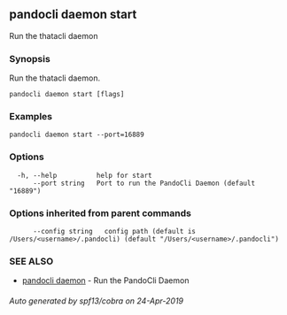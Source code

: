## pandocli daemon start

Run the thatacli daemon

### Synopsis

Run the thatacli daemon.

```
pandocli daemon start [flags]
```

### Examples

```
pandocli daemon start --port=16889
```

### Options

```
  -h, --help          help for start
      --port string   Port to run the PandoCli Daemon (default "16889")
```

### Options inherited from parent commands

```
      --config string   config path (default is /Users/<username>/.pandocli) (default "/Users/<username>/.pandocli")
```

### SEE ALSO

* [pandocli daemon](pandocli_daemon.md)	 - Run the PandoCli Daemon

###### Auto generated by spf13/cobra on 24-Apr-2019
